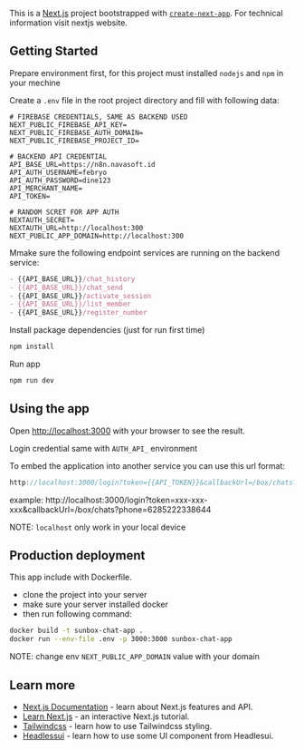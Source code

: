 This is a [Next.js](https://nextjs.org) project bootstrapped with [`create-next-app`](https://nextjs.org/docs/app/api-reference/cli/create-next-app). For technical information visit nextjs website.

## Getting Started

Prepare environment first, for this project must installed `nodejs` and `npm` in your mechine

Create a `.env` file in the root project directory and fill with following data:

```env
# FIREBASE CREDENTIALS, SAME AS BACKEND USED
NEXT_PUBLIC_FIREBASE_API_KEY=
NEXT_PUBLIC_FIREBASE_AUTH_DOMAIN=
NEXT_PUBLIC_FIREBASE_PROJECT_ID=

# BACKEND API CREDENTIAL
API_BASE_URL=https://n8n.navasoft.id
API_AUTH_USERNAME=febryo
API_AUTH_PASSWORD=dine123
API_MERCHANT_NAME=
API_TOKEN=

# RANDOM SCRET FOR APP AUTH
NEXTAUTH_SECRET=
NEXTAUTH_URL=http://localhost:300
NEXT_PUBLIC_APP_DOMAIN=http://localhost:300
```

Mmake sure the following endpoint services are running on the backend service:

```js
- {{API_BASE_URL}}/chat_history
- {{API_BASE_URL}}/chat_send
- {{API_BASE_URL}}/activate_session
- {{API_BASE_URL}}/list_member
- {{API_BASE_URL}}/register_number
```

Install package dependencies (just for run first time)

```bash
npm install
```

Run app

```bash
npm run dev
```

## Using the app

Open [http://localhost:3000](http://localhost:3000) with your browser to see the result.

Login credential same with `AUTH_API_` environment

To embed the application into another service you can use this url format:

```js
http://localhost:3000/login?token={{API_TOKEN}}&callbackUrl=/box/chats?phone={{customer_phone_number}}
```

example: http://localhost:3000/login?token=xxx-xxx-xxx&callbackUrl=/box/chats?phone=6285222338644

NOTE: `localhost` only work in your local device

## Production deployment

This app include with Dockerfile.

- clone the project into your server
- make sure your server installed docker
- then run following command:

```bash
docker build -t sunbox-chat-app .
docker run --env-file .env -p 3000:3000 sunbox-chat-app
```

NOTE: change env `NEXT_PUBLIC_APP_DOMAIN` value with your domain

## Learn more

- [Next.js Documentation](https://nextjs.org/docs) - learn about Next.js features and API.
- [Learn Next.js](https://nextjs.org/learn) - an interactive Next.js tutorial.
- [Tailwindcss](https://tailwindcss.com/docs/installation/using-postcss) - learn how to use Tailwindcss styling.
- [Headlessui](https://headlessui.com) - learn how to use some UI component from Headlesui.
